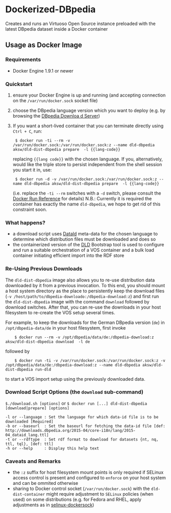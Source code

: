 # Dockerized-DBpedia
Creates and runs an Virtuoso Open Source instance preloaded with the latest DBpedia dataset
inside a Docker container 

## Usage as Docker Image

### Requirements

 * Docker Engine 1.9.1 or newer

### Quickstart
1. ensure your Docker Engine is up and running (and accepting
   connection on the `/var/run/docker.sock` socket file)
1. choose the DBpedia language version which you want to deploy
   (e.g. by browsing the [DBpedia Downloa d Server](http://downloads.dbpedia.org/2015-04/core-i18n/))
1. If you want a short-lived container that you can terminate directly using `Ctrl + C`, run:

        $ docker run -ti --rm -v /var/run/docker.sock:/var/run/docker.sock:z --name dld-dbpedia aksw/dld-dist-dbpedia prepare  -l {{lang-code}}   

   replacing `{{lang code}}` with the chosen language. If you, alternatively, would like the triple store to persist independent from the shell session you start it in, use:

        $ docker run -d -v /var/run/docker.sock:/var/run/docker.sock:z --name dld-dbpedia aksw/dld-dist-dbpedia prepare  -l {{lang-code}}
   
   (i.e. replace the `-ti --rm` switches with a `-d` switch, please consult the [Docker Run Reference](https://docs.docker.com/engine/reference/run/) for details)
   N.B.: Currently it is required the container has exactly the name `dld-dbpedia`, we hope to get rid of this constraint soon. 
   
### What happens?
 * a download script uses [DataId](https://github.com/dbpedia/dataid)
   meta-data for the chosen language to determine which distribution
   files must be downloaded and does so
 * the containerized version of the
   [DLD](https://dockerizing.github.io/) Bootstrap tool is used to
   configure and run a suitable orchestration of a VOS container and a
   bulk load container initiating efficient import into the RDF store
    
### Re-Using Previous Downloads 

The `dld-dist-dbpedia` image also allows you to re-use distribution
data downloaded by it from a previous invocation. To this end, you
should mount a host system directory as the place to persistently keep
the download files
(`-v /host/path/to/dbpedia-downloado:/dbpedia-download:z`) 
and first run the `dld-dist-dbpedia` image with the command `download`
followed by download switches. After that, you can re-use the
downloads in your host filesystem to re-create the VOS setup several
times.

For example, to keep the downloads for the German DBpedia version
(`de`) in `/opt/dbpedia-data/de` in your host filesystem, first invoke

        $ docker run --rm -v /opt/dbpedia/data/de:/dbpedia-download:z aksw/dld-dist-dbpedia download  -l de
        
followed by 

        $ docker run -ti -v /var/run/docker.sock:/var/run/docker.sock:z -v /opt/dbpedia/data/de:/dbpedia-download:z --name dld-dbpedia aksw/dld-dist-dbpedia run-dld

to start a VOS import setup using the previously downloaded data.


### Download Script Options (the `download` sub-command)
`$./download.sh [options]` or `$ docker run [...] dld-dist-dbpedia [download|prepare] [options]`

	-l or --language : Set the language for which data-id file is to be downloaded [Required]
	-b or --baseurl  : Set the baseurl for fetching the data-id file [def: http://downloads.dbpedia.org/2015-04/core-i18n/lang/2015-04_dataid_lang.ttl]
	-t or --rdftype  : Set rdf format to download for datasets {nt, nq, ttl, tql}, [def: ttl]
	-h or --help     : Display this help text

### Caveats and Remarks
 * the `:z` suffix for host filesystem mount points is only required
   if SELinux access control is present and configured to `enforce` on
   your host system and can be ommited otherwise
 * sharing to Docker control socket (`/var/run/docker.sock`) with the
   `dld-dist-container` might require adjustment to `SELinux` policies
   (when used) on some distributions (e.g. for Fedora and RHEL, apply
   adjustments as in
   [selinux-dockersock](https://github.com/dpw/selinux-dockersock))
